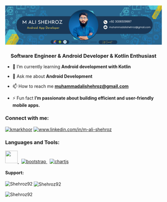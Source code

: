 ![logo](https://github.com/Shehroz92/Shehroz92/blob/main/Linked%20Banner.jpg.png)
 <h3 align="center">Software Engineer & Android Developer & Kotlin Enthusiast  </h3>
 


- 🌱 I’m currently learning **Android development with Kotlin**

- 💬 Ask me about **Android Development**

- 📫 How to reach me **muhammadalishehroz@gmail.com**

- ⚡ Fun fact **I’m passionate about building efficient and user-friendly mobile apps.**

<h3 align="left">Connect with me:</h3>
<p align="left">
<a href="https://x.com/Shehroz09Ali?s=09" target="blank"><img align="center" src="https://raw.githubusercontent.com/rahuldkjain/github-profile-readme-generator/master/src/images/icons/Social/twitter.svg" alt="kmarkhoor" height="30" width="40" /></a>
<a href="" target="blank"><img align="center" src="https://raw.githubusercontent.com/rahuldkjain/github-profile-readme-generator/master/src/images/icons/Social/linked-in-alt.svg" alt="www.linkedin.com/in/m-ali-shehroz" height="30" width="40" /></a>
</p>

<h3 align="left">Languages and Tools:</h3>
<p align="left">
  <a href="https://developer.android.com/" target="_blank" rel="noreferrer">
  <img src="https://upload.vectorlogo.zone/logos/android_studio/images/7e1c4157-703e-4a97-a776-96d407fc6580.svg" width="40" height="40"/> </a> &nbsp 
  <a href="https://firebase.google.com/" target="_blank" rel="noreferrer"> 
  <img  src = "https://www.vectorlogo.zone/logos/firebase/firebase-icon.svg" alt="bootstrap" width="40" height="40"/> </a>
  &nbsp
  <a href="https://kotlinlang.org/" target="_blank" rel="noreferrer"> 
  <img src="https://www.vectorlogo.zone/logos/kotlinlang/kotlinlang-icon.svg" alt="chartjs" width="40" height="40"/> </a>
 </p>

<h4 align="left">Support:</h4>
<p><img align="left" src="https://github-readme-stats.vercel.app/api/top-langs?username=Shehroz92&show_icons=true&locale=en&layout=compact" alt="Shehroz92" /></p>
<p>&nbsp;<img align="center" src="https://github-readme-stats.vercel.app/api?username=Shehroz92&show_icons=true&locale=en" alt="Shehroz92" /></p>
<p><img align="center" src="https://github-readme-streak-stats.herokuapp.com/?user=Shehroz92&" alt="Shehroz92" /></p>


 
